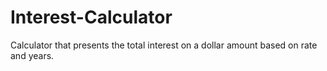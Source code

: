 # Interest-Calculator
Calculator that presents the total interest on a dollar amount based on rate and years.
